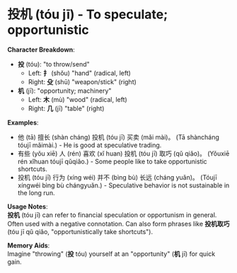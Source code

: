 # **投机 (tóu jī) - To speculate; opportunistic**

**Character Breakdown**:  
- **投** (tóu): "to throw/send"
  - Left: **扌** (shǒu) "hand" (radical, left)
  - Right: **殳** (shū) "weapon/stick" (right)  
- **机** (jī): "opportunity; machinery"
  - Left: **木** (mù) "wood" (radical, left)
  - Right: **几** (jī) "table" (right)

**Examples**:  
- 他 (tā) 擅长 (shàn cháng) 投机 (tóu jī) 买卖 (mǎi mài)。 (Tā shàncháng tóujī mǎimài.) - He is good at speculative trading.  
- 有些 (yǒu xiē) 人 (rén) 喜欢 (xǐ huan) 投机 (tóu jī) 取巧 (qǔ qiǎo)。 (Yǒuxiē rén xǐhuan tóujī qǔqiǎo.) - Some people like to take opportunistic shortcuts.  
- 投机 (tóu jī) 行为 (xíng wéi) 并不 (bìng bù) 长远 (cháng yuǎn)。 (Tóujī xíngwéi bìng bù chángyuǎn.) - Speculative behavior is not sustainable in the long run.

**Usage Notes**:  
**投机** (tóu jī) can refer to financial speculation or opportunism in general. Often used with a negative connotation. Can also form phrases like **投机取巧** (tóu jī qǔ qiǎo, "opportunistically take shortcuts").

**Memory Aids**:  
Imagine "throwing" (**投** tóu) yourself at an "opportunity" (**机** jī) for quick gain.
